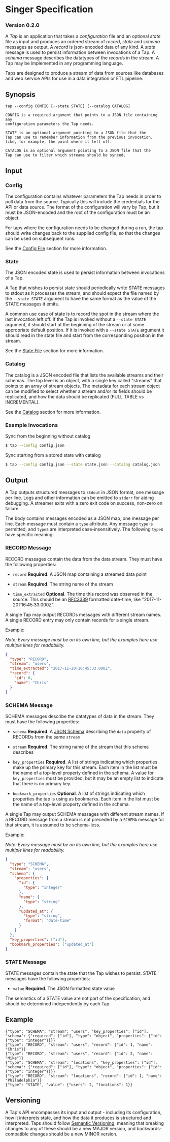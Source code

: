 # Singer Specification

### Version 0.2.0

A *Tap* is an application that takes a *configuration* file and an
optional *state* file as input and produces an ordered stream of *record*,
*state* and *schema* messages as output. A *record* is json-encoded data
of any kind. A *state* message is used to persist information between
invocations of a Tap. A *schema* message describes the datatypes of
the *record*s in the stream. A Tap may be implemented in any
programming language.

Taps are designed to produce a stream of data from sources like
databases and web service APIs for use in a data integration or ETL
pipeline.

## Synopsis

```
tap --config CONFIG [--state STATE] [--catalog CATALOG]

CONFIG is a required argument that points to a JSON file containing any
configuration parameters the Tap needs.

STATE is an optional argument pointing to a JSON file that the
Tap can use to remember information from the previous invocation,
like, for example, the point where it left off.

CATALOG is an optional argument pointing to a JSON file that the
Tap can use to filter which streams should be synced.

```

## Input

### Config

The configuration contains whatever parameters the Tap needs in order to
pull data from the source. Typically this will include the credentials for
the API or data source. The format of the configuration will vary by Tap,
but it must be JSON-encoded and the root of the configuration must be an
object.

For taps where the configuration needs to be changed during a run, the tap
should write changes back to the supplied config file, so that the changes
can be used on subsequent runs.

See the [Config File](CONFIG_AND_STATE.md#config-file) section for more
information.

### State

The JSON encoded state is used to persist information between invocations of a Tap.

A Tap that wishes to persist state should periodically write STATE
messages to stdout as it processes the stream, and should expect the file
named by the `--state STATE` argument to have the same format as the value
of the STATE messages it emits.

A common use case of state is to record the spot in the stream where the
last invocation left off. If the Tap is invoked without a `--state STATE`
argument, it should start at the beginning of the stream or at some
appropriate default position. If it is invoked with a `--state STATE`
argument it should read in the state file and start from the corresponding
position in the stream.

See the [State File](CONFIG_AND_STATE.md#state-file) section for more information.

### Catalog

The catalog is a JSON encoded file that lists the available streams and
their schemas. The top level is an object, with a single key called
"streams" that points to an array of stream objects. The metadata for each
stream object can be modified to select whether a stream and/or its fields
should be replicated, and how the data should be replicated (FULL TABLE vs
INCREMENTAL).

See the [Catalog](DISCOVERY_MODE.md#the-catalog) section for more information.

### Example Invocations

Sync from the beginning without catalog

```bash
$ tap --config config.json
```

Sync starting from a stored state with catalog

```bash
$ tap --config config.json --state state.json --catalog catalog.json
```

## Output

A Tap outputs structured messages to `stdout` in JSON format, one
message per line. Logs and other information can be emitted to `stderr`
for aiding debugging. A streamer exits with a zero exit code on success,
non-zero on failure.

The body contains messages encoded as a JSON map, one message per
line. Each message must contain a `type` attribute. Any message `type`
is permitted, and `type`s are interpreted case-insensitively. The
following `type`s have specific meaning:

### RECORD Message

RECORD messages contain the data from the data stream. They must have
the following properties:

 - `record` **Required**. A JSON map containing a streamed data point

 - `stream` **Required**. The string name of the stream

 - `time_extracted` **Optional**. The time this record was observed in the
   source. This should be an
   [RFC3339](https://www.ietf.org/rfc/rfc3339.txt) formatted date-time,
   like "2017-11-20T16:45:33.000Z".

A single Tap may output RECORDs messages with different stream
names.  A single RECORD entry may only contain records for a single
stream.

Example:

*Note: Every message must be on its own line, but the examples here use
 multiple lines for readability.*

```json
{
  "type": "RECORD",
  "stream": "users",
  "time_extracted": "2017-11-20T16:45:33.000Z",
  "record": {
    "id": 0,
    "name": "Chris"
  }
}
```

### SCHEMA Message

SCHEMA messages describe the datatypes of data in the stream. They
must have the following properties:

 - `schema` **Required**. A [JSON Schema] describing the
   `data` property of RECORDs from the same `stream`

 - `stream` **Required**. The string name of the stream that this
   schema describes

 - `key_properties` **Required**. A list of strings indicating which
   properties make up the primary key for this stream. Each item in the
   list must be the name of a top-level property defined in the schema. A
   value for `key_properties` must be provided, but it may be an empty
   list to indicate that there is no primary key.

 - `bookmark_properties` **Optional**. A list of strings indicating which
   properties the tap is using as bookmarks. Each item in the list must be
   the name of a top-level property defined in the schema.

A single Tap may output SCHEMA messages with different stream
names.  If a RECORD message from a stream is not preceded by a
`SCHEMA` message for that stream, it is assumed to be schema-less.

Example:

*Note: Every message must be on its own line, but the examples here use
 multiple lines for readability.*

```json
{
  "type": "SCHEMA",
  "stream": "users",
  "schema": {
    "properties": {
      "id": {
        "type": "integer"
      },
      "name": {
        "type": "string"
      },
      "updated_at": {
        "type": "string",
        "format": "date-time"
      }
    }
  },
  "key_properties": ["id"],
  "bookmark_properties": ["updated_at"]
}
```

### STATE Message

STATE messages contain the state that the Tap wishes to persist.
STATE messages have the following properties:


 - `value` **Required**. The JSON formatted state value

The semantics of a STATE value are not part of the specification,
and should be determined independently by each Tap.

## Example

```
{"type": "SCHEMA", "stream": "users", "key_properties": ["id"], "schema": {"required": ["id"], "type": "object", "properties": {"id": {"type": "integer"}}}}
{"type": "RECORD", "stream": "users", "record": {"id": 1, "name": "Chris"}}
{"type": "RECORD", "stream": "users", "record": {"id": 2, "name": "Mike"}}
{"type": "SCHEMA", "stream": "locations", "key_properties": ["id"], "schema": {"required": ["id"], "type": "object", "properties": {"id": {"type": "integer"}}}}
{"type": "RECORD", "stream": "locations", "record": {"id": 1, "name": "Philadelphia"}}
{"type": "STATE", "value": {"users": 2, "locations": 1}}
```

## Versioning

A Tap's API encompasses its input and output - including its
configuration, how it interprets state, and how the data it
produces is structured and interpreted. Taps should follow
[Semantic Versioning], meaning that breaking changes to any of
these should be a new MAJOR version, and backwards-compatible changes
should be a new MINOR version.

[JSON Schema]: http://json-schema.org/ "JSON Schema"
[Semantic Versioning]: http://semver.org/ "Semantic Versioning"
